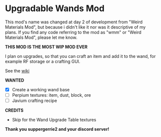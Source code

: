 
# Upgradable Wands Mod
This mod's name was changed at day 2 of development from "Weird Materials Mod", but because i didn't like it nor was it descriptive of my plans. If you find any code referring to the mod as "wmm" or "Weird Materials Mod", please let me know.

**THIS MOD IS THE MOST WIP MOD EVER**

I plan on upgrades, so that you can craft an item and add it to the wand, for example RF storage or a crafting GUI.

See the [wiki](https://github.com/steinm07/Upgradable-Wands-Mod/wiki)

**WANTED**

 - [x] Create a working wand base
 - [ ] Perpium textures: item, dust, block, ore
 - [ ] Javium crafting recipe 
 
**CREDITS**
 - Skip for the Wand Upgrade Table textures

**Thank you suppergerrie2 and your discord server!**
